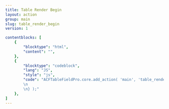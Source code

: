 ```yaml
---
title: Table Render Begin
layout: action
group: main
slug: table_render_begin
version: 1

contentblocks: [
	{
		"blocktype": "html",
		"content": "",
	},
	{
		"blocktype": "codeblock",
		"lang": "JS",
		"style": "js",
		"code": "ACFTableFieldPro.core.add_action( 'main', 'table_render_begin', function( table ) {
		\n
		\n} );"
	},
]
---
```

